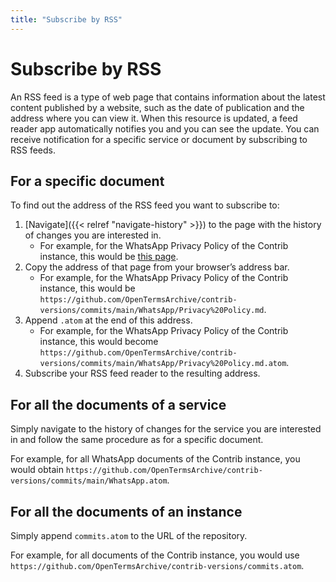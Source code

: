 ```yaml
---
title: "Subscribe by RSS"
---
```


# Subscribe by RSS

An RSS feed is a type of web page that contains information about the latest content published by a website, such as the date of publication and the address where you can view it. When this resource is updated, a feed reader app automatically notifies you and you can see the update. You can receive notification for a specific service or document by subscribing to RSS feeds.

## For a specific document

To find out the address of the RSS feed you want to subscribe to:

1. [Navigate]({{< relref "navigate-history" >}}) to the page with the history of changes you are interested in.
    - For example, for the WhatsApp Privacy Policy of the Contrib instance, this would be [this page](https://github.com/OpenTermsArchive/contrib-versions/commits/main/WhatsApp/Privacy%20Policy.md).
2. Copy the address of that page from your browser’s address bar.
    - For example, for the WhatsApp Privacy Policy of the Contrib instance, this would be `https://github.com/OpenTermsArchive/contrib-versions/commits/main/WhatsApp/Privacy%20Policy.md`.
3. Append `.atom` at the end of this address.
    - For example, for the WhatsApp Privacy Policy of the Contrib instance, this would become `https://github.com/OpenTermsArchive/contrib-versions/commits/main/WhatsApp/Privacy%20Policy.md.atom`.
4. Subscribe your RSS feed reader to the resulting address.

## For all the documents of a service

Simply navigate to the history of changes for the service you are interested in and follow the same procedure as for a specific document.

For example, for all WhatsApp documents of the Contrib instance, you would obtain `https://github.com/OpenTermsArchive/contrib-versions/commits/main/WhatsApp.atom`.

## For all the documents of an instance

Simply append `commits.atom` to the URL of the repository.

For example, for all documents of the Contrib instance, you would use `https://github.com/OpenTermsArchive/contrib-versions/commits.atom`.
